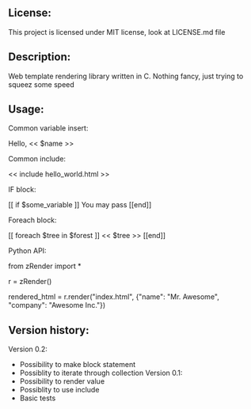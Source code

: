 License:
-------------------------
This project is licensed under MIT license, look at LICENSE.md file


Description:
-------------------------
Web template rendering library written in C. 
Nothing fancy, just trying to squeez some speed

Usage:
-------------------------
Common variable insert:

Hello, << $name >>

Common include:

<< include hello_world.html >>

IF block:

[[ if $some_variable ]]
 You may pass
[[end]]

Foreach block:

[[ foreach $tree in $forest ]]
 << $tree >>
[[end]]

Python API:

from zRender import *

r = zRender()

rendered_html = r.render("index.html", {"name": "Mr. Awesome", "company": "Awesome Inc."})

Version history:
-------------------------
Version 0.2:
  * Possibility to make block statement
  * Possiblity to iterate through collection
Version 0.1:
  * Possibility to render value
  * Possiblity to use include
  * Basic tests
